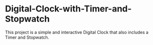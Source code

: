 # Digital-Clock-with-Timer-and-Stopwatch
This project is a simple and interactive Digital Clock that also includes a Timer and Stopwatch.
